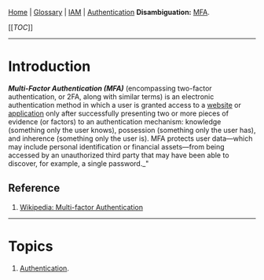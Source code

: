 [Home](/Slalom-LLC/Slalom-Consulting) | [Glossary](/Glossary) | [IAM](/Tech-Ref/Software-Development/IAM-\(Identity-&-Access-Management\)) | [Authentication](/Tech-Ref/Software-Development/IAM-\(Identity-&-Access-Management\)/Authentication)
**Disambiguation:** [MFA](/Glossary/MFA-\(Disambiguation\)).

[[_TOC_]]

---
# Introduction
***Multi-Factor Authentication (MFA)*** (encompassing two-factor authentication, or 2FA, along with similar terms) is an electronic authentication method in which a user is granted access to a [website](/Tech-Ref/WWW-\(World-Wide-Web\)/Web-Site) or [application](/Tech-Ref/WWW-\(World-Wide-Web\)/Web-Application) only after successfully presenting two or more pieces of evidence (or factors) to an authentication mechanism: knowledge (something only the user knows), possession (something only the user has), and inherence (something only the user is). MFA protects user data—which may include personal identification or financial assets—from being accessed by an unauthorized third party that may have been able to discover, for example, a single password._"

## Reference
1. [Wikipedia: Multi-factor Authentication](https://en.wikipedia.org/wiki/Multi-factor_authentication)

---
# Topics
1. [Authentication](/Tech-Ref/Software-Development/IAM-\(Identity-&-Access-Management\)/Authentication).
